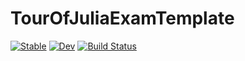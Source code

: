 # TourOfJuliaExamTemplate

[![Stable](https://img.shields.io/badge/docs-stable-blue.svg)](https://stefanocampanella.github.io/TourOfJuliaExamTemplate.jl/stable/)
[![Dev](https://img.shields.io/badge/docs-dev-blue.svg)](https://stefanocampanella.github.io/TourOfJuliaExamTemplate.jl/dev/)
[![Build Status](https://github.com/stefanocampanella/TourOfJuliaExamTemplate.jl/actions/workflows/CI.yml/badge.svg?branch=master)](https://github.com/stefanocampanella/TourOfJuliaExamTemplate.jl/actions/workflows/CI.yml?query=branch%3Amaster)
